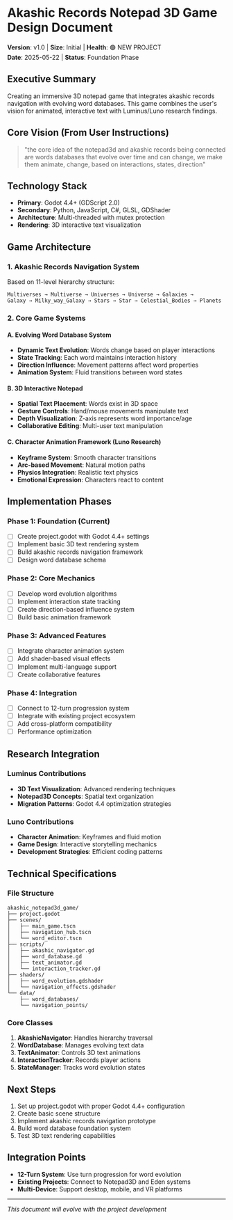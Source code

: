 # Akashic Records Notepad 3D Game Design Document

**Version**: v1.0 | **Size**: Initial | **Health**: 🟢 NEW PROJECT  
**Date**: 2025-05-22 | **Status**: Foundation Phase

## Executive Summary

Creating an immersive 3D notepad game that integrates akashic records navigation with evolving word databases. This game combines the user's vision for animated, interactive text with Luminus/Luno research findings.

## Core Vision (From User Instructions)

> "the core idea of the notepad3d and akashic records being connected are words databases that evolve over time and can change, we make them animate, change, based on interactions, states, direction"

## Technology Stack

- **Primary**: Godot 4.4+ (GDScript 2.0)
- **Secondary**: Python, JavaScript, C#, GLSL, GDShader
- **Architecture**: Multi-threaded with mutex protection
- **Rendering**: 3D interactive text visualization

## Game Architecture

### 1. Akashic Records Navigation System
Based on 11-level hierarchy structure:
```
Multiverses → Multiverse → Universes → Universe → Galaxies → 
Galaxy → Milky_way_Galaxy → Stars → Star → Celestial_Bodies → Planets
```

### 2. Core Game Systems

#### A. Evolving Word Database System
- **Dynamic Text Evolution**: Words change based on player interactions
- **State Tracking**: Each word maintains interaction history
- **Direction Influence**: Movement patterns affect word properties
- **Animation System**: Fluid transitions between word states

#### B. 3D Interactive Notepad
- **Spatial Text Placement**: Words exist in 3D space
- **Gesture Controls**: Hand/mouse movements manipulate text
- **Depth Visualization**: Z-axis represents word importance/age
- **Collaborative Editing**: Multi-user text manipulation

#### C. Character Animation Framework (Luno Research)
- **Keyframe System**: Smooth character transitions
- **Arc-based Movement**: Natural motion paths
- **Physics Integration**: Realistic text physics
- **Emotional Expression**: Characters react to content

## Implementation Phases

### Phase 1: Foundation (Current)
- [ ] Create project.godot with Godot 4.4+ settings
- [ ] Implement basic 3D text rendering system
- [ ] Build akashic records navigation framework
- [ ] Design word database schema

### Phase 2: Core Mechanics
- [ ] Develop word evolution algorithms
- [ ] Implement interaction state tracking
- [ ] Create direction-based influence system
- [ ] Build basic animation framework

### Phase 3: Advanced Features
- [ ] Integrate character animation system
- [ ] Add shader-based visual effects
- [ ] Implement multi-language support
- [ ] Create collaborative features

### Phase 4: Integration
- [ ] Connect to 12-turn progression system
- [ ] Integrate with existing project ecosystem
- [ ] Add cross-platform compatibility
- [ ] Performance optimization

## Research Integration

### Luminus Contributions
- **3D Text Visualization**: Advanced rendering techniques
- **Notepad3D Concepts**: Spatial text organization
- **Migration Patterns**: Godot 4.4 optimization strategies

### Luno Contributions
- **Character Animation**: Keyframes and fluid motion
- **Game Design**: Interactive storytelling mechanics
- **Development Strategies**: Efficient coding patterns

## Technical Specifications

### File Structure
```
akashic_notepad3d_game/
├── project.godot
├── scenes/
│   ├── main_game.tscn
│   ├── navigation_hub.tscn
│   └── word_editor.tscn
├── scripts/
│   ├── akashic_navigator.gd
│   ├── word_database.gd
│   ├── text_animator.gd
│   └── interaction_tracker.gd
├── shaders/
│   ├── word_evolution.gdshader
│   └── navigation_effects.gdshader
└── data/
    ├── word_databases/
    └── navigation_points/
```

### Core Classes
1. **AkashicNavigator**: Handles hierarchy traversal
2. **WordDatabase**: Manages evolving text data
3. **TextAnimator**: Controls 3D text animations
4. **InteractionTracker**: Records player actions
5. **StateManager**: Tracks word evolution states

## Next Steps
1. Set up project.godot with proper Godot 4.4+ configuration
2. Create basic scene structure
3. Implement akashic records navigation prototype
4. Build word database foundation system
5. Test 3D text rendering capabilities

## Integration Points
- **12-Turn System**: Use turn progression for word evolution
- **Existing Projects**: Connect to Notepad3D and Eden systems
- **Multi-Device**: Support desktop, mobile, and VR platforms

---
*This document will evolve with the project development*